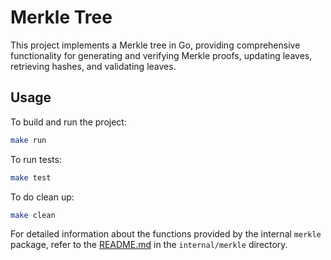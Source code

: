 # Merkle Tree

This project implements a Merkle tree in Go, providing comprehensive functionality for generating and verifying Merkle proofs, updating leaves, retrieving hashes, and validating leaves.

## Usage

To build and run the project:

```sh
make run
```

To run tests:

```sh
make test
```

To do clean up:

```sh
make clean
```

For detailed information about the functions provided by the internal `merkle` package, refer to the [README.md](internal/merkle/README.md) in the `internal/merkle` directory.